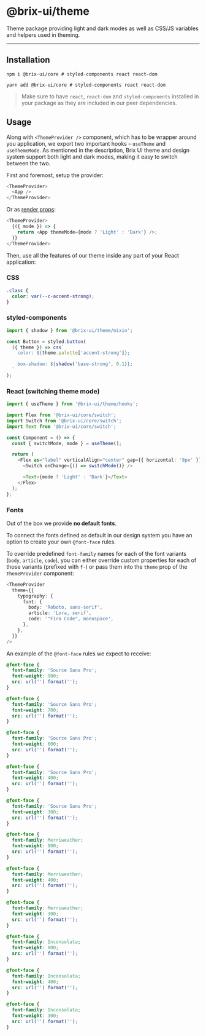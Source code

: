 # @brix-ui/theme

Theme package providing light and dark modes as well as CSS/JS variables and helpers used in theming.

---

## Installation

```shell script
npm i @brix-ui/core # styled-components react react-dom
```

```shell script
yarn add @brix-ui/core # styled-components react react-dom
```

> Make sure to have `react`, `react-dom` and `styled-components` installed in your package as they are included in our peer dependencies.

## Usage

Along with `<ThemeProvider />` component, which has to be wrapper around you application, we export two important
hooks – `useTheme` and `useThemeMode`.
As mentioned in the description, Brix UI theme and design system support both light and dark modes, making it
easy to switch between the two.

First and foremost, setup the provider:

```typescript jsx
<ThemeProvider>
  <App />
</ThemeProvider>
```

Or as [render props](https://en.reactjs.org/docs/render-props.html):

```typescript jsx
<ThemeProvider>
  {({ mode }) => {
    return <App themeMode={mode ? 'Light' : 'Dark'} />;
  }}
</ThemeProvider>
```

Then, use all the features of our theme inside any part of your React application:

### CSS

```css
.class {
  color: var(--c-accent-strong);
}
```

### styled-components

```typescript
import { shadow } from '@brix-ui/theme/mixin';

const Button = styled.button(
  ({ theme }) => css`
    color: ${theme.palette['accent-strong']};

    box-shadow: ${shadow('base-strong', 0.1)};
  `
);
```

### React (switching theme mode)

```typescript jsx
import { useTheme } from '@brix-ui/theme/hooks';

import Flex from '@brix-ui/core/switch';
import Switch from '@brix-ui/core/switch';
import Text from '@brix-ui/core/switch';

const Component = () => {
  const { switchMode, mode } = useTheme();

  return (
    <Flex as="label" verticalAlign="center" gap={{ horizontal: '8px' }}>
      <Switch onChange={() => switchMode()} />

      <Text>{mode ? 'Light' : 'Dark'}</Text>
    </Flex>
  );
};
```

### Fonts

Out of the box we provide **no default fonts**.

To connect the fonts defined as default in our design system you have an option to create your own `@font-face`
rules.

To override predefined `font-family` names for each of the font variants (`body`, `article`, `code`),
you can either override custom properties for each of those variants (prefixed with `f-`)
or pass them into the `theme` prop of the `ThemeProvider` component:

```typescript jsx
<ThemeProvider
  theme={{
    typography: {
      font: {
        body: 'Roboto, sans-serif',
        article: 'Lora, serif',
        code: '"Fira Code", monospace',
      },
    },
  }}
/>
```

An example of the `@font-face` rules we expect to receive:

```css
@font-face {
  font-family: 'Source Sans Pro';
  font-weight: 900;
  src: url('') format('');
}

@font-face {
  font-family: 'Source Sans Pro';
  font-weight: 700;
  src: url('') format('');
}

@font-face {
  font-family: 'Source Sans Pro';
  font-weight: 600;
  src: url('') format('');
}

@font-face {
  font-family: 'Source Sans Pro';
  font-weight: 400;
  src: url('') format('');
}

@font-face {
  font-family: 'Source Sans Pro';
  font-weight: 300;
  src: url('') format('');
}

@font-face {
  font-family: Merriweather;
  font-weight: 900;
  src: url('') format('');
}

@font-face {
  font-family: Merriweather;
  font-weight: 400;
  src: url('') format('');
}

@font-face {
  font-family: Merriweather;
  font-weight: 300;
  src: url('') format('');
}

@font-face {
  font-family: Inconsolata;
  font-weight: 800;
  src: url('') format('');
}

@font-face {
  font-family: Inconsolata;
  font-weight: 400;
  src: url('') format('');
}

@font-face {
  font-family: Inconsolata;
  font-weight: 300;
  src: url('') format('');
}
```
